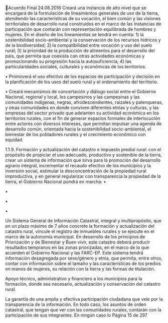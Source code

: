 Acuerdo Final 
24.08.2016 
Creará  una  instancia  de  alto  nivel  que  se  encargará  de  la  formulación  de  lineamientos 
generales de uso de la tierra, atendiendo las características de su vocación, el bien común 
y las visiones territoriales de desarrollo rural construidos en el marco de las instancias de 
participación  que  contarán  con  representación  equilibrada  de  hombres  y  mujeres.  En  el 
diseño de los lineamientos se tendrá en cuenta: 1) la sostenibilidad socio-ambiental y la 
conservación  de  los  recursos  hídricos  y  de  la  biodiversidad;  2)  la  compatibilidad  entre 
vocación  y  uso  del  suelo  rural;  3)  la  prioridad  de  la  producción  de  alimentos  para  el 
desarrollo  del  país,  que  permita  que  coexista  con  otras  actividades  económicas  y 
promocionando  su  progresión  hacia  la  autosuficiencia;  4)  las  particularidades  sociales, 
culturales y económicas de los territorios.  
 
• Promoverá el uso efectivo de los espacios de participación y decisión en la planificación de 
los usos del suelo rural y el ordenamiento del territorio. 
 
• Creará mecanismos de concertación y diálogo social entre el Gobierno Nacional, regional y 
local,  los  campesinos  y  las  campesinas  y  las  comunidades  indígenas,  negras, 
afrodescendientes,  raizales  y  palenqueras,  y  otras  comunidades  en  donde  conviven 
diferentes etnias y culturas, y las empresas del sector privado que adelanten su actividad 
económica  en  los  territorios  rurales,  con  el  fin  de  generar  espacios  formales  de 
interlocución entre actores con diversos intereses, que permitan impulsar una agenda de 
desarrollo  común,  orientada  hacia  la  sostenibilidad  socio-ambiental,  el  bienestar  de  los 
pobladores rurales y el crecimiento económico con equidad.  
 
1.1.9. Formación  y  actualización  del  catastro  e  impuesto  predial  rural:  con  el  propósito  de 
propiciar  el  uso  adecuado,  productivo  y  sostenible  de  la  tierra,  crear  un  sistema  de 
información  que  sirva  para  la  promoción  del  desarrollo  agrario  integral,  incrementar  el 
recaudo efectivo de los municipios y la inversión social, estimular la desconcentración de la 
propiedad rural improductiva, y en general regularizar con transparencia la propiedad de la 
tierra, el Gobierno Nacional pondrá en marcha: 
•

 
•

•

•

Un Sistema General de Información Catastral, integral y multipropósito, que en un plazo 
máximo  de  7  años  concrete  la  formación  y  actualización  del  catastro  rural,  vincule  el 
registro  de  inmuebles  rurales  y  se  ejecute  en  el  marco  de  la  autonomía  municipal.  En 
desarrollo de los principios de Priorización y de Bienestar y Buen vivir, este catastro deberá 
producir resultados tempranos en las zonas priorizadas, en el marco de lo que acuerden el 
Gobierno  Nacional  y  las  FARC-EP.  Este  sistema  tendrá  información  desagregada  por 
sexo/género y etnia, que permita, entre otros, contar con información sobre el tamaño y 
las características de los predios en manos de mujeres, su relación con la tierra y las formas 
de titulación. 
 
Apoyo técnico, administrativo y financiero a los municipios para la formación, donde sea 
necesario, actualización y conservación del catastro rural.  
 
La garantía de una amplia y efectiva participación ciudadana que vele por la transparencia 
de la información. En todo caso, los asuntos de orden catastral, que tengan que ver con las 
comunidades rurales, contarán con la participación de sus integrantes. En ningún caso lo 
Página 15 de 297 

 

